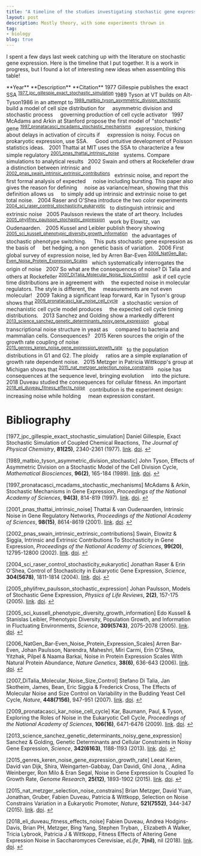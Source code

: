 ```yaml
---
title: "A timeline of the studies investigating stochastic gene expression"
layout: post
description: Mostly theory, with some experiments thrown in
tag:
- biology
blog: true
---
```


I spent a few days last week catching up with the literature on stochastic gene expression. Here is the timeline that I put together. It is a work in progress, but I found a lot of interesting new ideas when assembling this table!

<th scope="col" class="org-right">**Year**</th>
<th scope="col" class="org-left">**Description**</th>
<th scope="col" class="org-left">**Citation**</th>
</tr>
</thead>

<tbody>
<tr>
<td class="org-right">1977</td>
<td class="org-left">Gillespie publishes the exact SSA</td>
<td class="org-left"><sup id="7ac65b7c5a7256bb5634328552ff3a37"><a href="#1977_jpc_gillespie_exact_stochastic_simulation" title="Daniel Gillespie, Exact Stochastic Simulation of Coupled Chemical  Reactions, {The Journal of Physical Chemistry}, v(25), 2340-2361 (1977).">1977_jpc_gillespie_exact_stochastic_simulation</a></sup></td>
</tr>


<tr>
<td class="org-right">1989</td>
<td class="org-left">Tyson at VT builds on Alt-Tyson1986 in an attempt to</td>
<td class="org-left"><sup id="8da311c889b26dcc05deb973b84852ff"><a href="#1989_matbio_tyson_asymmetric_division_stochastic" title="John Tyson, Effects of Asymmetric Division on a Stochastic Model  of the Cell Division Cycle, {Mathematical Biosciences}, v(2), 165-184 (1989).">1989_matbio_tyson_asymmetric_division_stochastic</a></sup></td>
</tr>


<tr>
<td class="org-right">&#xa0;</td>
<td class="org-left">build a model of cell size distribution for</td>
<td class="org-left">&#xa0;</td>
</tr>


<tr>
<td class="org-right">&#xa0;</td>
<td class="org-left">asymmetric division and stochastic process</td>
<td class="org-left">&#xa0;</td>
</tr>


<tr>
<td class="org-right">&#xa0;</td>
<td class="org-left">governing production of cell cycle activator</td>
<td class="org-left">&#xa0;</td>
</tr>


<tr>
<td class="org-right">1997</td>
<td class="org-left">McAdams and Arkin at Stanford propose the first model of "stochastic" gene</td>
<td class="org-left"><sup id="f62c5bb44c470410f74df7a57dd8fcb4"><a href="#1997_pronatacasci_mcadams_stochastic_mechanisms" title="McAdams \&amp; Arkin, Stochastic Mechanisms in Gene Expression, {Proceedings of the National Academy of Sciences}, v(3), 814-819 (1997).">1997_pronatacasci_mcadams_stochastic_mechanisms</a></sup></td>
</tr>


<tr>
<td class="org-right">&#xa0;</td>
<td class="org-left">expression, thinking about delays in activation of circuits if</td>
<td class="org-left">&#xa0;</td>
</tr>


<tr>
<td class="org-right">&#xa0;</td>
<td class="org-left">expression is noisy. Focus on prokaryotic expression, use SSA.</td>
<td class="org-left">&#xa0;</td>
</tr>


<tr>
<td class="org-right">&#xa0;</td>
<td class="org-left">Good untuitive development of Poisson statistics ideas.</td>
<td class="org-left">&#xa0;</td>
</tr>


<tr>
<td class="org-right">2001</td>
<td class="org-left">Thattai at MIT uses the SSA to characterize a few simple regulatory</td>
<td class="org-left"><sup id="e02fd250e37c0607313ed2f6f7222a21"><a href="#2001_pnas_thattai_intrinsic_noise" title="Thattai \&amp; van Oudenaarden, Intrinsic Noise in Gene Regulatory Networks, {Proceedings of the National Academy of Sciences}, v(15), 8614-8619 (2001).">2001_pnas_thattai_intrinsic_noise</a></sup></td>
</tr>


<tr>
<td class="org-right">&#xa0;</td>
<td class="org-left">systems. Compare simulations to analytical results</td>
<td class="org-left">&#xa0;</td>
</tr>


<tr>
<td class="org-right">2002</td>
<td class="org-left">Swain and others at Rockefeller draw a distinction between intrinsic and</td>
<td class="org-left"><sup id="f12b4922a22df052cc1094cfea50d293"><a href="#2002_pnas_swain_intrinsic_extrinsic_contributions" title="Swain, Elowitz \&amp; Siggia, Intrinsic and Extrinsic Contributions To  Stochasticity in Gene Expression, {Proceedings of the National Academy of Sciences}, v(20), 12795-12800 (2002).">2002_pnas_swain_intrinsic_extrinsic_contributions</a></sup></td>
</tr>


<tr>
<td class="org-right">&#xa0;</td>
<td class="org-left">extrinsic noise, and report the first formal analysis of expected</td>
<td class="org-left">&#xa0;</td>
</tr>


<tr>
<td class="org-right">&#xa0;</td>
<td class="org-left">noise including bursting. This paper also gives the reason for defining</td>
<td class="org-left">&#xa0;</td>
</tr>


<tr>
<td class="org-right">&#xa0;</td>
<td class="org-left">noise as variance/mean, showing that this definition allows us</td>
<td class="org-left">&#xa0;</td>
</tr>


<tr>
<td class="org-right">&#xa0;</td>
<td class="org-left">to simply add up intrinsic and extrinsic noise to get total noise.</td>
<td class="org-left">&#xa0;</td>
</tr>


<tr>
<td class="org-right">2004</td>
<td class="org-left">Raser and O'Shea introduce the two color experiments</td>
<td class="org-left"><sup id="138befe62b9a12f0a0009468227f9c5a"><a href="#2004_sci_raser_control_stochasticity_eukaryotic" title="Jonathan Raser \&amp; Erin O'Shea, Control of Stochasticity in Eukaryotic Gene  Expression, {Science}, v(5678), 1811-1814 (2004).">2004_sci_raser_control_stochasticity_eukaryotic</a></sup></td>
</tr>


<tr>
<td class="org-right">&#xa0;</td>
<td class="org-left">to distinguish intrinsic and extrinsic noise</td>
<td class="org-left">&#xa0;</td>
</tr>


<tr>
<td class="org-right">2005</td>
<td class="org-left">Paulsson reviews the state of art theory. Includes</td>
<td class="org-left"><sup id="6384704a2996679333e91b568dac32d8"><a href="#2005_phylifrev_paulsson_stochastic_expression" title="Johan Paulsson, Models of Stochastic Gene Expression, {Physics of Life Reviews}, v(2), 157-175 (2005).">2005_phylifrev_paulsson_stochastic_expression</a></sup></td>
</tr>


<tr>
<td class="org-right">&#xa0;</td>
<td class="org-left">work by Elowitz, van Oudenaarden.</td>
<td class="org-left">&#xa0;</td>
</tr>


<tr>
<td class="org-right">2005</td>
<td class="org-left">Kussel and Leibler publish theory showing</td>
<td class="org-left"><sup id="b797724f8c26a984ac3e911682b584ba"><a href="#2005_sci_kussell_phenotypic_diversity_growth_information" title="Edo Kussell \&amp; Stanislas Leibler, Phenotypic Diversity, Population Growth, and  Information in Fluctuating Environments, {Science}, v(5743), 2075-2078 (2005).">2005_sci_kussell_phenotypic_diversity_growth_information</a></sup></td>
</tr>


<tr>
<td class="org-right">&#xa0;</td>
<td class="org-left">the advantages of stochastic phenotype switching.</td>
<td class="org-left">&#xa0;</td>
</tr>


<tr>
<td class="org-right">&#xa0;</td>
<td class="org-left">This puts stochastic gene expression as the basis of</td>
<td class="org-left">&#xa0;</td>
</tr>


<tr>
<td class="org-right">&#xa0;</td>
<td class="org-left">bet hedging, a non genetic basis of variation.</td>
<td class="org-left">&#xa0;</td>
</tr>


<tr>
<td class="org-right">2006</td>
<td class="org-left">First global  survey of expression noise, led by Arren Bar-Even</td>
<td class="org-left"><sup id="c8f606cbca622e725e7be650b1d11105"><a href="#2006_NatGen_Bar-Even_Noise_Protein_Expression_Scales" title="Arren Bar-Even, Johan Paulsson, Narendra, Maheshri, Miri Carmi, Erin O'Shea, Yitzhak, Pilpel \&amp; Naama Barkai, Noise in Protein Expression Scales With Natural  Protein Abundance, {Nature Genetics}, v(6), 636-643 (2006).">2006_NatGen_Bar-Even_Noise_Protein_Expression_Scales</a></sup></td>
</tr>


<tr>
<td class="org-right">&#xa0;</td>
<td class="org-left">which systematically interrogates the origin of noise</td>
<td class="org-left">&#xa0;</td>
</tr>


<tr>
<td class="org-right">2007</td>
<td class="org-left">So what are the consequences of noise? Di Talia and others at Rockefeller</td>
<td class="org-left"><sup id="b1c5d8a02c9fa2af8f2249bf7515e61f"><a href="#2007_DiTalia_Molecular_Noise_Size_Control" title="Stefano Di Talia, Jan Skotheim, James, Bean, Eric Siggia \&amp; Frederick Cross, The Effects of Molecular Noise and Size Control on  Variability in the Budding Yeast Cell Cycle, {Nature}, v(7156), 947-951 (2007).">2007_DiTalia_Molecular_Noise_Size_Control</a></sup></td>
</tr>


<tr>
<td class="org-right">&#xa0;</td>
<td class="org-left">ask if cell cycle time distributions are in agreement with</td>
<td class="org-left">&#xa0;</td>
</tr>


<tr>
<td class="org-right">&#xa0;</td>
<td class="org-left">the expected noise in molecular regulators. The style is different, the</td>
<td class="org-left">&#xa0;</td>
</tr>


<tr>
<td class="org-right">&#xa0;</td>
<td class="org-left">measurements are not even molecular!</td>
<td class="org-left">&#xa0;</td>
</tr>


<tr>
<td class="org-right">2009</td>
<td class="org-left">Taking a significant leap forward, Kar in Tyson's group shows that</td>
<td class="org-left"><sup id="6e71f9788227df62397188c126e992d3"><a href="#2009_pronatacasci_kar_noise_cell_cycle" title="Kar, Baumann, Paul, \&amp; Tyson, Exploring the Roles of Noise in the Eukaryotic Cell  Cycle, {Proceedings of the National Academy of Sciences}, v(16), 6471-6476 (2009).">2009_pronatacasci_kar_noise_cell_cycle</a></sup></td>
</tr>


<tr>
<td class="org-right">&#xa0;</td>
<td class="org-left">a stochastic version of mechanistic cell cycle model produces</td>
<td class="org-left">&#xa0;</td>
</tr>


<tr>
<td class="org-right">&#xa0;</td>
<td class="org-left">the expected cell cycle timing distributions.</td>
<td class="org-left">&#xa0;</td>
</tr>


<tr>
<td class="org-right">2013</td>
<td class="org-left">Sanchez and Golding show a markedly different</td>
<td class="org-left"><sup id="8ffaa1e1daa75575f325ed5fc4337912"><a href="#2013_science_sanchez_genetic_determinants_noisy_gene_expression" title="Sanchez \&amp; Golding, Genetic Determinants and Cellular Constraints in  Noisy Gene Expression, {Science}, v(6163), 1188-1193 (2013).">2013_science_sanchez_genetic_determinants_noisy_gene_expression</a></sup></td>
</tr>


<tr>
<td class="org-right">&#xa0;</td>
<td class="org-left">global transcriptional noise structure in yeast as</td>
<td class="org-left">&#xa0;</td>
</tr>


<tr>
<td class="org-right">&#xa0;</td>
<td class="org-left">compared to bacteria and mammalian cells. Consequences?</td>
<td class="org-left">&#xa0;</td>
</tr>


<tr>
<td class="org-right">2015</td>
<td class="org-left">Keren sources the origin of the growth rate coupling of noise</td>
<td class="org-left"><sup id="ddc0f418428e4021317cf43e99bdcac7"><a href="#2015_genres_keren_noise_gene_expression_growth_rate" title="Leeat Keren, David van Dijk, Shira, Weingarten-Gabbay, Dan Davidi, Ghil Jona, , Adina Weinberger, Ron Milo \&amp; Eran Segal, Noise in Gene Expression Is Coupled To Growth Rate, {Genome Research}, v(12), 1893-1902 (2015).">2015_genres_keren_noise_gene_expression_growth_rate</a></sup></td>
</tr>


<tr>
<td class="org-right">&#xa0;</td>
<td class="org-left">to the population distributions in G1 and G2. The ploidy</td>
<td class="org-left">&#xa0;</td>
</tr>


<tr>
<td class="org-right">&#xa0;</td>
<td class="org-left">ratios are a simple explanation of growth rate dependent noise.</td>
<td class="org-left">&#xa0;</td>
</tr>


<tr>
<td class="org-right">2015</td>
<td class="org-left">Metzger in Patricia Wittkopp's group at Michigan shows that</td>
<td class="org-left"><sup id="c3395803e73e200944d8f05bcaa0bb4a"><a href="#2015_nat_metzger_selection_noise_constrains" title="Brian Metzger, David Yuan, Jonathan, Gruber, Fabien Duveau, Patricia \&amp; Wittkopp, Selection on Noise Constrains Variation in a  Eukaryotic Promoter, {Nature}, v(7552), 344-347 (2015).">2015_nat_metzger_selection_noise_constrains</a></sup></td>
</tr>


<tr>
<td class="org-right">&#xa0;</td>
<td class="org-left">noise has consequences at the sequence level, bringing evolution</td>
<td class="org-left">&#xa0;</td>
</tr>


<tr>
<td class="org-right">&#xa0;</td>
<td class="org-left">into the picture.</td>
<td class="org-left">&#xa0;</td>
</tr>


<tr>
<td class="org-right">2018</td>
<td class="org-left">Duveau studied the consequences for cellular fitness. An important</td>
<td class="org-left"><sup id="b329699eec05f0815bca9fcea2fd916c"><a href="#2018_eli_duveau_fitness_effects_noise" title="Fabien Duveau, Andrea Hodgins-Davis, Brian PH, Metzger, Bing Yang, Stephen Tryban, , Elizabeth A Walker, Tricia Lybrook, Patricia J \&amp; Wittkopp, Fitness Effects of Altering Gene Expression Noise in  Saccharomyces Cerevisiae, {eLife}, v(nil), nil (2018).">2018_eli_duveau_fitness_effects_noise</a></sup></td>
</tr>


<tr>
<td class="org-right">&#xa0;</td>
<td class="org-left">contribution is the experiment design: increasing noise while holding</td>
<td class="org-left">&#xa0;</td>
</tr>


<tr>
<td class="org-right">&#xa0;</td>
<td class="org-left">mean expression constant.</td>
<td class="org-left">&#xa0;</td>
</tr>
</tbody>
</table>

# Bibliography
<a id="1977_jpc_gillespie_exact_stochastic_simulation"></a>[1977_jpc_gillespie_exact_stochastic_simulation] Daniel Gillespie, Exact Stochastic Simulation of Coupled Chemical  Reactions, <i>The Journal of Physical Chemistry</i>, <b>81(25)</b>, 2340-2361 (1977). <a href="https://doi.org/10.1021/j100540a008">link</a>. <a href="http://dx.doi.org/10.1021/j100540a008">doi</a>. [↩](#7ac65b7c5a7256bb5634328552ff3a37)

<a id="1989_matbio_tyson_asymmetric_division_stochastic"></a>[1989_matbio_tyson_asymmetric_division_stochastic] John Tyson, Effects of Asymmetric Division on a Stochastic Model  of the Cell Division Cycle, <i>Mathematical Biosciences</i>, <b>96(2)</b>, 165-184 (1989). <a href="https://doi.org/10.1016/0025-5564(89)90057-6">link</a>. <a href="http://dx.doi.org/10.1016/0025-5564(89)90057-6">doi</a>. [↩](#8da311c889b26dcc05deb973b84852ff)

<a id="1997_pronatacasci_mcadams_stochastic_mechanisms"></a>[1997_pronatacasci_mcadams_stochastic_mechanisms] McAdams & Arkin, Stochastic Mechanisms in Gene Expression, <i>Proceedings of the National Academy of Sciences</i>, <b>94(3)</b>, 814-819 (1997). <a href="https://doi.org/10.1073/pnas.94.3.814">link</a>. <a href="http://dx.doi.org/10.1073/pnas.94.3.814">doi</a>. [↩](#f62c5bb44c470410f74df7a57dd8fcb4)

<a id="2001_pnas_thattai_intrinsic_noise"></a>[2001_pnas_thattai_intrinsic_noise] Thattai & van Oudenaarden, Intrinsic Noise in Gene Regulatory Networks, <i>Proceedings of the National Academy of Sciences</i>, <b>98(15)</b>, 8614-8619 (2001). <a href="https://doi.org/10.1073/pnas.151588598">link</a>. <a href="http://dx.doi.org/10.1073/pnas.151588598">doi</a>. [↩](#e02fd250e37c0607313ed2f6f7222a21)

<a id="2002_pnas_swain_intrinsic_extrinsic_contributions"></a>[2002_pnas_swain_intrinsic_extrinsic_contributions] Swain, Elowitz & Siggia, Intrinsic and Extrinsic Contributions To  Stochasticity in Gene Expression, <i>Proceedings of the National Academy of Sciences</i>, <b>99(20)</b>, 12795-12800 (2002). <a href="https://doi.org/10.1073/pnas.162041399">link</a>. <a href="http://dx.doi.org/10.1073/pnas.162041399">doi</a>. [↩](#f12b4922a22df052cc1094cfea50d293)

<a id="2004_sci_raser_control_stochasticity_eukaryotic"></a>[2004_sci_raser_control_stochasticity_eukaryotic] Jonathan Raser & Erin O'Shea, Control of Stochasticity in Eukaryotic Gene  Expression, <i>Science</i>, <b>304(5678)</b>, 1811-1814 (2004). <a href="https://doi.org/10.1126/science.1098641">link</a>. <a href="http://dx.doi.org/10.1126/science.1098641">doi</a>. [↩](#138befe62b9a12f0a0009468227f9c5a)

<a id="2005_phylifrev_paulsson_stochastic_expression"></a>[2005_phylifrev_paulsson_stochastic_expression] Johan Paulsson, Models of Stochastic Gene Expression, <i>Physics of Life Reviews</i>, <b>2(2)</b>, 157-175 (2005). <a href="https://doi.org/10.1016/j.plrev.2005.03.003">link</a>. <a href="http://dx.doi.org/10.1016/j.plrev.2005.03.003">doi</a>. [↩](#6384704a2996679333e91b568dac32d8)

<a id="2005_sci_kussell_phenotypic_diversity_growth_information"></a>[2005_sci_kussell_phenotypic_diversity_growth_information] Edo Kussell & Stanislas Leibler, Phenotypic Diversity, Population Growth, and  Information in Fluctuating Environments, <i>Science</i>, <b>309(5743)</b>, 2075-2078 (2005). <a href="https://doi.org/10.1126/science.1114383">link</a>. <a href="http://dx.doi.org/10.1126/science.1114383">doi</a>. [↩](#b797724f8c26a984ac3e911682b584ba)

<a id="2006_NatGen_Bar-Even_Noise_Protein_Expression_Scales"></a>[2006_NatGen_Bar-Even_Noise_Protein_Expression_Scales] Arren Bar-Even, Johan Paulsson, Narendra, Maheshri, Miri Carmi, Erin O'Shea, Yitzhak, Pilpel & Naama Barkai, Noise in Protein Expression Scales With Natural  Protein Abundance, <i>Nature Genetics</i>, <b>38(6)</b>, 636-643 (2006). <a href="https://doi.org/10.1038/ng1807">link</a>. <a href="http://dx.doi.org/10.1038/ng1807">doi</a>. [↩](#c8f606cbca622e725e7be650b1d11105)

<a id="2007_DiTalia_Molecular_Noise_Size_Control"></a>[2007_DiTalia_Molecular_Noise_Size_Control] Stefano Di Talia, Jan Skotheim, James, Bean, Eric Siggia & Frederick Cross, The Effects of Molecular Noise and Size Control on  Variability in the Budding Yeast Cell Cycle, <i>Nature</i>, <b>448(7156)</b>, 947-951 (2007). <a href="https://doi.org/10.1038/nature06072">link</a>. <a href="http://dx.doi.org/10.1038/nature06072">doi</a>. [↩](#b1c5d8a02c9fa2af8f2249bf7515e61f)

<a id="2009_pronatacasci_kar_noise_cell_cycle"></a>[2009_pronatacasci_kar_noise_cell_cycle] Kar, Baumann, Paul, & Tyson, Exploring the Roles of Noise in the Eukaryotic Cell  Cycle, <i>Proceedings of the National Academy of Sciences</i>, <b>106(16)</b>, 6471-6476 (2009). <a href="https://doi.org/10.1073/pnas.0810034106">link</a>. <a href="http://dx.doi.org/10.1073/pnas.0810034106">doi</a>. [↩](#6e71f9788227df62397188c126e992d3)

<a id="2013_science_sanchez_genetic_determinants_noisy_gene_expression"></a>[2013_science_sanchez_genetic_determinants_noisy_gene_expression] Sanchez & Golding, Genetic Determinants and Cellular Constraints in  Noisy Gene Expression, <i>Science</i>, <b>342(6163)</b>, 1188-1193 (2013). <a href="https://doi.org/10.1126/science.1242975">link</a>. <a href="http://dx.doi.org/10.1126/science.1242975">doi</a>. [↩](#8ffaa1e1daa75575f325ed5fc4337912)

<a id="2015_genres_keren_noise_gene_expression_growth_rate"></a>[2015_genres_keren_noise_gene_expression_growth_rate] Leeat Keren, David van Dijk, Shira, Weingarten-Gabbay, Dan Davidi, Ghil Jona, , Adina Weinberger, Ron Milo & Eran Segal, Noise in Gene Expression Is Coupled To Growth Rate, <i>Genome Research</i>, <b>25(12)</b>, 1893-1902 (2015). <a href="https://doi.org/10.1101/gr.191635.115">link</a>. <a href="http://dx.doi.org/10.1101/gr.191635.115">doi</a>. [↩](#ddc0f418428e4021317cf43e99bdcac7)

<a id="2015_nat_metzger_selection_noise_constrains"></a>[2015_nat_metzger_selection_noise_constrains] Brian Metzger, David Yuan, Jonathan, Gruber, Fabien Duveau, Patricia & Wittkopp, Selection on Noise Constrains Variation in a  Eukaryotic Promoter, <i>Nature</i>, <b>521(7552)</b>, 344-347 (2015). <a href="https://doi.org/10.1038/nature14244">link</a>. <a href="http://dx.doi.org/10.1038/nature14244">doi</a>. [↩](#c3395803e73e200944d8f05bcaa0bb4a)

<a id="2018_eli_duveau_fitness_effects_noise"></a>[2018_eli_duveau_fitness_effects_noise] Fabien Duveau, Andrea Hodgins-Davis, Brian PH, Metzger, Bing Yang, Stephen Tryban, , Elizabeth A Walker, Tricia Lybrook, Patricia J & Wittkopp, Fitness Effects of Altering Gene Expression Noise in  Saccharomyces Cerevisiae, <i>eLife</i>, <b>7(nil)</b>, nil (2018). <a href="https://doi.org/10.7554/elife.37272">link</a>. <a href="http://dx.doi.org/10.7554/elife.37272">doi</a>. [↩](#b329699eec05f0815bca9fcea2fd916c)

